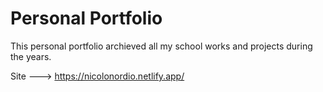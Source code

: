 # Personal Portfolio

This personal portfolio archieved all my school works and projects during the years.

Site ---> https://nicolonordio.netlify.app/
